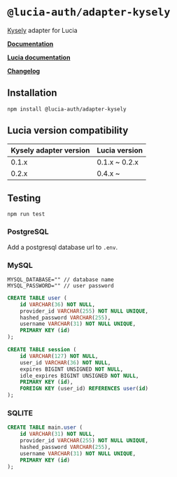 # `@lucia-auth/adapter-kysely`

[Kysely](https://github.com/koskimas/kysely) adapter for Lucia

**[Documentation](https://lucia-auth.vercel.app/learn/adapters/kysely)**

**[Lucia documentation](https://lucia-auth.vercel.app)**

**[Changelog](https://github.com/pilcrowOnPaper/lucia-auth/blob/main/packages/adapter-kysely/CHANGELOG.md)**

## Installation

```
npm install @lucia-auth/adapter-kysely
```

## Lucia version compatibility

| Kysely adapter version | Lucia version |
| ---------------------- | ------------- |
| 0.1.x                  | 0.1.x ~ 0.2.x |
| 0.2.x                  | 0.4.x ~       |

## Testing

```
npm run test
```

### PostgreSQL

Add a postgresql database url to `.env`.

### MySQL

```env
MYSQL_DATABASE="" // database name
MYSQL_PASSWORD="" // user password
```

```sql
CREATE TABLE user (
    id VARCHAR(36) NOT NULL,
    provider_id VARCHAR(255) NOT NULL UNIQUE,
    hashed_password VARCHAR(255),
    username VARCHAR(31) NOT NULL UNIQUE,
    PRIMARY KEY (id)
);

CREATE TABLE session (
    id VARCHAR(127) NOT NULL,
    user_id VARCHAR(36) NOT NULL,
    expires BIGINT UNSIGNED NOT NULL,
    idle_expires BIGINT UNSIGNED NOT NULL,
    PRIMARY KEY (id),
    FOREIGN KEY (user_id) REFERENCES user(id)
);
```

### SQLITE

```sql
CREATE TABLE main.user (
    id VARCHAR(31) NOT NULL,
    provider_id VARCHAR(255) NOT NULL UNIQUE,
    hashed_password VARCHAR(255),
    username VARCHAR(31) NOT NULL UNIQUE,
    PRIMARY KEY (id)
);
```
